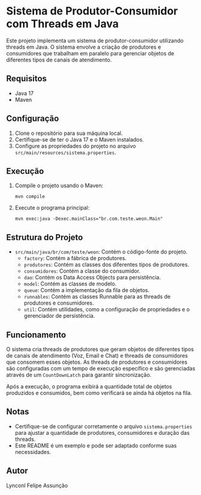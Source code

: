 # Sistema de Produtor-Consumidor com Threads em Java

Este projeto implementa um sistema de produtor-consumidor utilizando threads em Java. O sistema envolve a criação de produtores e consumidores que trabalham em paralelo para gerenciar objetos de diferentes tipos de canais de atendimento.

## Requisitos

- Java 17
- Maven

## Configuração

1. Clone o repositório para sua máquina local.
2. Certifique-se de ter o Java 17 e o Maven instalados.
3. Configure as propriedades do projeto no arquivo `src/main/resources/sistema.properties`.

## Execução

1. Compile o projeto usando o Maven:
   ```
   mvn compile
   ```

2. Execute o programa principal:
   ```
   mvn exec:java -Dexec.mainClass="br.com.teste.weon.Main"
   ```

## Estrutura do Projeto

- `src/main/java/br/com/teste/weon`: Contém o código-fonte do projeto.
    - `factory`: Contém a fábrica de produtores.
    - `produtores`: Contém as classes dos diferentes tipos de produtores.
    - `consumidores`: Contém a classe do consumidor.
    - `dao`: Contém os Data Access Objects para persistência.
    - `model`: Contém as classes de modelo.
    - `queue`: Contém a implementação da fila de objetos.
    - `runnables`: Contém as classes Runnable para as threads de produtores e consumidores.
    - `util`: Contém utilidades, como a configuração de propriedades e o gerenciador de persistência.

## Funcionamento

O sistema cria threads de produtores que geram objetos de diferentes tipos de canais de atendimento (Voz, Email e Chat) e threads de consumidores que consomem esses objetos. As threads de produtores e consumidores são configuradas com um tempo de execução específico e são gerenciadas através de um `CountDownLatch` para garantir sincronização.

Após a execução, o programa exibirá a quantidade total de objetos produzidos e consumidos, bem como verificará se ainda há objetos na fila.

## Notas

- Certifique-se de configurar corretamente o arquivo `sistema.properties` para ajustar a quantidade de produtores, consumidores e duração das threads.
- Este README é um exemplo e pode ser adaptado conforme suas necessidades.

## Autor

Lynconl Felipe Assunção
